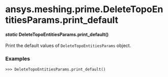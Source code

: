 # ansys.meshing.prime.DeleteTopoEntitiesParams.print_default



#### *static* DeleteTopoEntitiesParams.print_default()

Print the default values of `DeleteTopoEntitiesParams` object.

### Examples

```pycon
>>> DeleteTopoEntitiesParams.print_default()
```

<!-- !! processed by numpydoc !! -->

